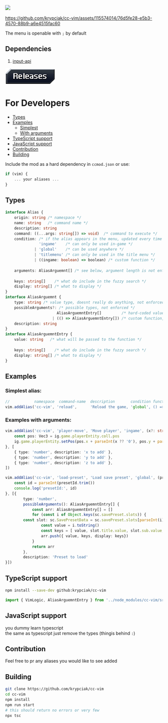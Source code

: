 [![](https://tokei.rs/b1/github/krypciak/cc-vim?type=typescript&label=TypeScript&style=flat)](https://github.com/krypciak/cc-vim)

https://github.com/krypciak/cc-vim/assets/115574014/76d5fe28-e5b3-4570-88b9-a6e4515fac60

The menu is openable with `;` by default  

## Dependencies
1. [input-api](https://github.com/CCDirectLink/input-api)  

[![Realeses](https://github.com/CCDirectLink/organization/blob/master/assets/badges/releases%402x.png)](https://github.com/krypciak/cc-vim/releases/)

# For Developers
- [Types](#types)  
- [Examples](#examples)
  	- [Simplest](#simplest-alias)
	- [With arguments](#examples-with-arguments)  
- [TypeScript support](#typescript-support)  
- [JavaScript support](#javascript-support)  
- [Contribution](#contribution)  
- [Building](#building)  

Include the mod as a hard dependency in `ccmod.json` or use:
```ts
if (vim) {
	... your aliases ...
}
```
## Types
```ts
interface Alias {
    origin: string /* namespace */
    name: string   /* command name */
    description: string
    command: ((...args: string[]) => void)  /* command to execute */
    condition: /* if the alias appears in the menu, updated every time the menu is shown */
               'ingame'    /* can only be used in-game */
             | 'global'    /* can be used anywhere */
             | 'titlemenu' /* can only be used in the title menu */
             | ((ingame: boolean) => boolean) /* custom function */

    arguments: AliasArguemnt[] /* see below, argument length is not enforced */
    
    keys: string[]    /* what do include in the fuzzy search */
    display: string[] /* what to display */
}
interface AliasArguemnt {
    type: string /* value type, doesnt really do anything, not enforced */
    possibleArguments?: /* possible types, not enforced */
                       AliasArguemntEntry[]         /* hard-coded values */
                     | (() => AliasArguemntEntry[]) /* custom function, run every time the possible values list is shown */
    description: string
}
interface AliasArguemntEntry {
    value: string   /* what will be passed to the function */

    keys: string[]    /* what do include in the fuzzy search */
    display: string[] /* what to display */
}

```

## Examples
### Simplest alias:  
```ts
//           namespace  command-name  description       condition function
vim.addAlias('cc-vim', 'reload',      'Reload the game, 'global', () => { window.location.reload() })
```
### Examples with arguments:
```ts
vim.addAlias('cc-vim', 'player-move', 'Move player', 'ingame', (x?: string, y?: string, z?: string) => {
    const pos: Vec3 = ig.game.playerEntity.coll.pos
	ig.game.playerEntity.setPos(pos.x + parseInt(x ?? '0'), pos.y + parseInt(y ?? '0'), pos.z + parseInt(z ?? '0'))
}, [
	{ type: 'number', description: 'x to add' },
	{ type: 'number', description: 'y to add' },
	{ type: 'number', description: 'z to add' },
])
```
```ts
vim.addAlias('cc-vim', 'load-preset', 'Load save preset', 'global', (presetId: string) => {
    const id = parseInt(presetId.trim())
    console.log('presetId:', id)
}, [{
        type: 'number',
        possibleArguments(): AliasArguemntEntry[] {
            const arr: AliasArguemntEntry[] = []
            for (const i of Object.keys(sc.savePreset.slots)) {
		const slot: sc.SavePresetData = sc.savePreset.slots[parseInt(i)]
                const value = i.toString()
                const keys = [ value, slot.title.value, slot.sub.value, slot.path ]
                arr.push({ value, keys, display: keys})
            }
            return arr
        },
        description: 'Preset to load'
}])
```

## TypeScript support
```bash
npm install --save-dev github:krypciak/cc-vim
```
```ts
import { VimLogic, AliasArguemntEntry } from '../node_modules/cc-vim/src/logic.js'
```
## JavaScript support
you dummy learn typescript  
the same as typescript just remove the types (thingis behind `:`)

## Contribution
Feel free to pr any aliases you would like to see added  

## Building
```bash
git clone https://github.com/krypciak/cc-vim
cd cc-vim
npm install
npm run start
# this should return no errors or very few
npx tsc
```

